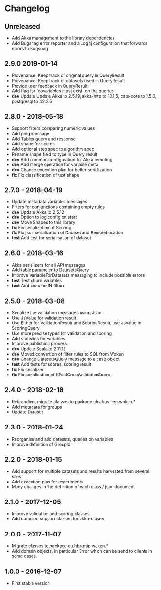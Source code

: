 
# Changelog

## Unreleased

* Add Akka management to the library dependencies
* Add Bugsnag error reporter and a Log4j configuration that forwards errors to Bugsnag

## 2.9.0  2019-01-14

* Provenance: Keep track of original query in QueryResult
* Provenance: Keep track of datasets used in QueryResult
* Provide user feedback in QueryResult
* Add flag for 'covariables must exist' on the queries
* __dev__ Update Update Akka to 2.5.19, akka-http to 10.1.5, cats-core to 1.5.0, postgresql to 42.2.5

## 2.8.0 - 2018-05-18

* Support filters comparing numeric values
* Add ping message
* Add Tables query and response
* Add shape for scores
* Add optional step spec to algorithm spec
* Rename shape field to type in Query result
* __dev__ Add common configuration for Akka remoting
* __dev__ Add merge operation for variable meta
* __dev__ Change execution plan for better serialization
* __fix__ Fix classification of text shape

## 2.7.0 - 2018-04-19

* Update metadata variables messages
* Filters for conjunctions containing empty rules
* __dev__ Update Akka to 2.5.12
* __dev__ Option to log config on start
* __dev__ Move Shapes to this library
* __fix__ Fix serialization of Scoring
* __fix__ Fix json serialization of Dataset and RemoteLocation
* __test__ Add test for serialisation of dataset

## 2.6.0 - 2018-03-16

* Akka serializers for all API messages
* Add table parameter to DatasetsQuery
* Improve VariableForDatasets messaging to include possible errors
* __test__ Test churn variables
* __test__ Add tests for IN filters

## 2.5.0 - 2018-03-08

* Serialize the validation messages using Json
* Use JsValue for validation result
* Use Either for ValidationResult and ScoringResult, use JsValue in ScoringQuery
* Use more precise types for validation and scoring
* Add statistics for variables
* Improve publishing process
* __dev__ Update Scala to 2.11.12
* __dev__ Moved convertion of filter rules to SQL from Woken
* __dev__ Change DatasetsQuery message to a case object
* __test__ Add tests for scores, scoring result
* __fix__ Fix serializer
* __fix__ Fix serialisation of KFoldCrossValidationScore

## 2.4.0 - 2018-02-16

* Rebranding, migrate classes to package ch.chuv.lren.woken.*
* Add metadata for groups
* Update Dataset

## 2.3.0 - 2018-01-24

* Reorganise and add datasets, queries on variables
* Improve definition of GroupId

## 2.2.0 - 2018-01-15

* Add support for multiple datasets and results harvested from several sites
* Add execution plan for experiments
* Many changes in the definition of each class / json document

## 2.1.0 - 2017-12-05

* Improve validation and scoring classes
* Add common support classes for akka-cluster

## 2.0.0 - 2017-11-07

* Migrate classes to package eu.hbp.mip.woken.*
* Add domain objects, in particular Error which can be send to clients in some cases.

## 1.0.0 - 2016-12-07

* First stable version
